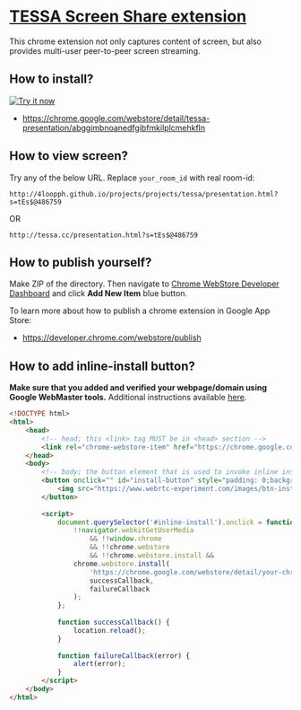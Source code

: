 # [TESSA Screen Share extension](https://github.com/4LOOPph/desktopCapture-p2p)

This chrome extension not only captures content of screen, but also provides multi-user peer-to-peer screen streaming.

## How to install?

<a target="_blank" href="https://chrome.google.com/webstore/detail/tessa-presentation/abggimbnoanedfgibfmkilplcmehkfln"><img alt="Try it now" src="https://raw.github.com/GoogleChrome/chrome-app-samples/master/tryitnowbutton_small.png" title="Click here to install this sample from the Chrome Web Store"></img></a>

* https://chrome.google.com/webstore/detail/tessa-presentation/abggimbnoanedfgibfmkilplcmehkfln

## How to view screen?

Try any of the below URL. Replace `your_room_id` with real room-id:

```
http://4loopph.github.io/projects/projects/tessa/presentation.html?s=tEs$@486759
```
OR
```
http://tessa.cc/presentation.html?s=tEs$@486759
```

## How to publish yourself?

Make ZIP of the directory. Then navigate to [Chrome WebStore Developer Dashboard](https://chrome.google.com/webstore/developer/dashboard) and click **Add New Item** blue button.

To learn more about how to publish a chrome extension in Google App Store:

* https://developer.chrome.com/webstore/publish

## How to add inline-install button?

**Make sure that you added and verified your webpage/domain using Google WebMaster tools.** Additional instructions available [here](https://support.google.com/webmasters/answer/35179?hl=en).

```html
<!DOCTYPE html>
<html>
    <head>
        <!-- head; this <link> tag MUST be in <head> section -->
        <link rel="chrome-webstore-item" href="https://chrome.google.com/webstore/detail/your-chrome-extension-id">
    </head>
    <body>
        <!-- body; the button element that is used to invoke inline installation -->
        <button onclick="" id="install-button" style="padding: 0;background: none;height: 61px;vertical-align: middle;cursor:pointer;">
            <img src="https://www.webrtc-experiment.com/images/btn-install-chrome-extension.png" alt="Add to Chrome">
        </button>
        
        <script>
            document.querySelector('#inline-install').onclick = function() {
                !!navigator.webkitGetUserMedia 
                    && !!window.chrome 
                    && !!chrome.webstore 
                    && !!chrome.webstore.install && 
                chrome.webstore.install(
                    'https://chrome.google.com/webstore/detail/your-chrome-extension-id', 
                    successCallback, 
                    failureCallback
                );
            };
            
            function successCallback() {
                location.reload();
            }
            
            function failureCallback(error) {
                alert(error);
            }
        </script>
    </body>
</html>
```
